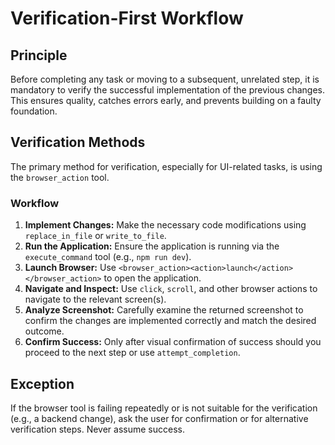 # Verification-First Workflow

## Principle
Before completing any task or moving to a subsequent, unrelated step, it is mandatory to verify the successful implementation of the previous changes. This ensures quality, catches errors early, and prevents building on a faulty foundation.

## Verification Methods
The primary method for verification, especially for UI-related tasks, is using the `browser_action` tool.

### Workflow
1.  **Implement Changes:** Make the necessary code modifications using `replace_in_file` or `write_to_file`.
2.  **Run the Application:** Ensure the application is running via the `execute_command` tool (e.g., `npm run dev`).
3.  **Launch Browser:** Use `<browser_action><action>launch</action></browser_action>` to open the application.
4.  **Navigate and Inspect:** Use `click`, `scroll`, and other browser actions to navigate to the relevant screen(s).
5.  **Analyze Screenshot:** Carefully examine the returned screenshot to confirm the changes are implemented correctly and match the desired outcome.
6.  **Confirm Success:** Only after visual confirmation of success should you proceed to the next step or use `attempt_completion`.

## Exception
If the browser tool is failing repeatedly or is not suitable for the verification (e.g., a backend change), ask the user for confirmation or for alternative verification steps. Never assume success.
